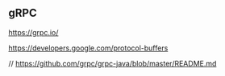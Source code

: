 

## gRPC

https://grpc.io/

https://developers.google.com/protocol-buffers

// 
https://github.com/grpc/grpc-java/blob/master/README.md










